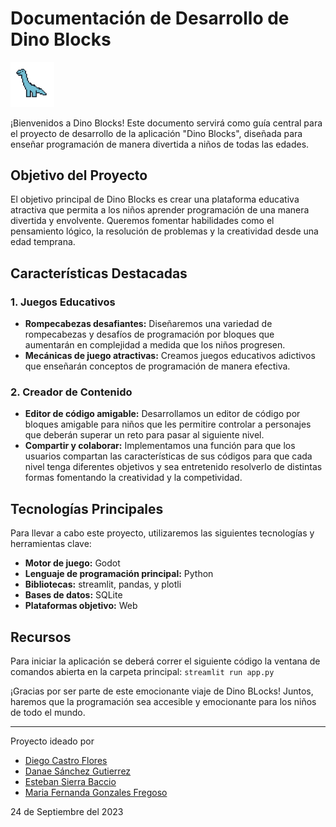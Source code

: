 # **Documentación de Desarrollo de Dino Blocks**

<img src="resources/dinoIcon.png" alt="drawing" width="70"/>


¡Bienvenidos a Dino Blocks! Este documento servirá como guía central para el  proyecto de desarrollo de la aplicación "Dino Blocks", diseñada para enseñar programación de manera divertida a niños de todas las edades.

## **Objetivo del Proyecto**

El objetivo principal de Dino Blocks es crear una plataforma educativa atractiva que permita a los niños aprender programación de una manera divertida y envolvente. Queremos fomentar habilidades como el pensamiento lógico, la resolución de problemas y la creatividad desde una edad temprana.

## **Características Destacadas**

### **1. Juegos Educativos**
- **Rompecabezas desafiantes:** Diseñaremos una variedad de rompecabezas y desafíos de programación por bloques que aumentarán en complejidad a medida que los niños progresen.
- **Mecánicas de juego atractivas:** Creamos juegos educativos adictivos que enseñarán conceptos de programación de manera efectiva.

### **2. Creador de Contenido**
- **Editor de código amigable:** Desarrollamos un editor de código por bloques amigable para niños que les permitire controlar a personajes que deberán superar un reto para pasar al siguiente nivel.
- **Compartir y colaborar:** Implementamos una función para que los usuarios compartan las características de sus códigos para que cada nivel tenga diferentes objetivos y sea entretenido resolverlo de distintas formas fomentando la creatividad y la competividad.

## **Tecnologías Principales**

Para llevar a cabo este proyecto, utilizaremos las siguientes tecnologías y herramientas clave:

- **Motor de juego:** Godot
- **Lenguaje de programación principal:** Python 
- **Bibliotecas:** streamlit, pandas, y plotli
- **Bases de datos:** SQLite
- **Plataformas objetivo:** Web

## Recursos
Para iniciar la aplicación se deberá correr el siguiente código la ventana de comandos abierta en la carpeta principal:
`streamlit run app.py`

¡Gracias por ser parte de este emocionante viaje de Dino BLocks! Juntos, haremos que la programación sea accesible y emocionante para los niños de todo el mundo.

---

Proyecto ideado por
- [Diego Castro Flores]()
- [Danae Sánchez Gutierrez]()
- [Esteban Sierra Baccio]()
- [Maria Fernanda Gonzales Fregoso]()

24 de Septiembre del 2023
